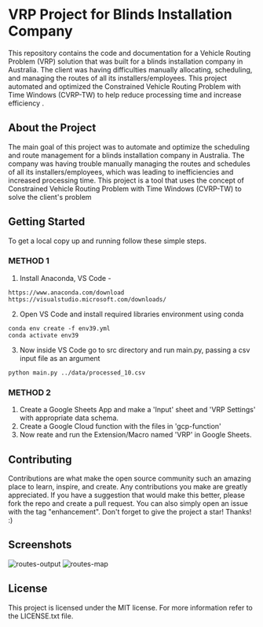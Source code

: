 
# VRP Project for Blinds Installation Company

This repository contains the code and documentation for a Vehicle Routing Problem (VRP) solution that was built for a blinds installation company in Australia. The client was having difficulties manually allocating, scheduling, and managing the routes of all its installers/employees. This project automated and optimized the Constrained Vehicle Routing Problem with Time Windows (CVRP-TW) to help reduce processing time and increase efficiency .

## About the Project
The main goal of this project was to automate and optimize the scheduling and route management for a blinds installation company in Australia. The company was having trouble manually managing the routes and schedules of all its installers/employees, which was leading to inefficiencies and increased processing time. This project is a tool that uses the concept of Constrained Vehicle Routing Problem with Time Windows (CVRP-TW) to solve the client's problem

## Getting Started
To get a local copy up and running follow these simple steps.

### METHOD 1
1. Install Anaconda, VS Code -
```
https://www.anaconda.com/download
https://visualstudio.microsoft.com/downloads/
```
2. Open VS Code and install required libraries environment using conda 
```
conda env create -f env39.yml
conda activate env39
```
3. Now inside VS Code go to src directory and run main.py, passing a csv input file as an argument
```
python main.py ../data/processed_10.csv
```

### METHOD 2
1. Create a Google Sheets App and make a 'Input' sheet and 'VRP Settings' with appropriate data schema.
2. Create a Google Cloud function with the files in 'gcp-function'
3. Now reate and run the Extension/Macro  named 'VRP' in Google Sheets.

## Contributing
Contributions are what make the open source community such an amazing place to learn, inspire, and create. Any contributions you make are greatly appreciated. If you have a suggestion that would make this better, please fork the repo and create a pull request. You can also simply open an issue with the tag "enhancement". Don't forget to give the project a star! 
Thanks! :)

## Screenshots
![routes-output](https://github.com/bhavyaverma1/AndrewVRP/assets/39443863/d86cabdf-0cde-40cc-bba7-818293fc9df7)
![routes-map](https://github.com/bhavyaverma1/AndrewVRP/assets/39443863/aaa5e7ed-03d0-4401-8646-4b5e61499fc8)


## License
This project is licensed under the MIT license. For more information refer to the LICENSE.txt file.
